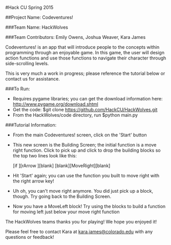 #Hack CU Spring 2015

##Project Name: Codeventures!

###Team Name: HackWolves

###Team Contributors: Emily Owens, Joshua Weaver, Kara James

Codeventures! is an app that will introduce people to the concepts within programming through an enjoyable game. In this game, the user will design action functions and use those functions to navigate their character through side-scrolling levels.

This is very much a work in progress; please reference the tutorial below or contact us for assistance.

###To Run:
 - Requires pygame libraries; you can get the download information here: http://www.pygame.org/download.shtml
 - Get the code: $git clone https://github.com/HackCU/HackWolves.git
 - From the HackWolves/code directory, run $python main.py

###Tutorial Information:
 - From the main Codeventures! screen, click on the 'Start' button
 - This new screen is the Building Screen; the initial function is a move right function. Click to pick up and click to drop the building blocks so the top two lines look like this:

	[if   ][rArrow   ][blank]
	[blank][MoveRight][blank]

 - Hit 'Start' again; you can use the function you built to move right with the right arrow key!
 - Uh oh, you can't move right anymore. You did just pick up a block, though. Try going back to the Building Screen.
 - Now you have a MoveLeft block! Try using the blocks to build a function for moving left just below your move right function

The HackWolves teams thanks you for playing! We hope you enjoyed it!

Please feel free to contact Kara at kara.james@colorado.edu with any questions or feedback!
